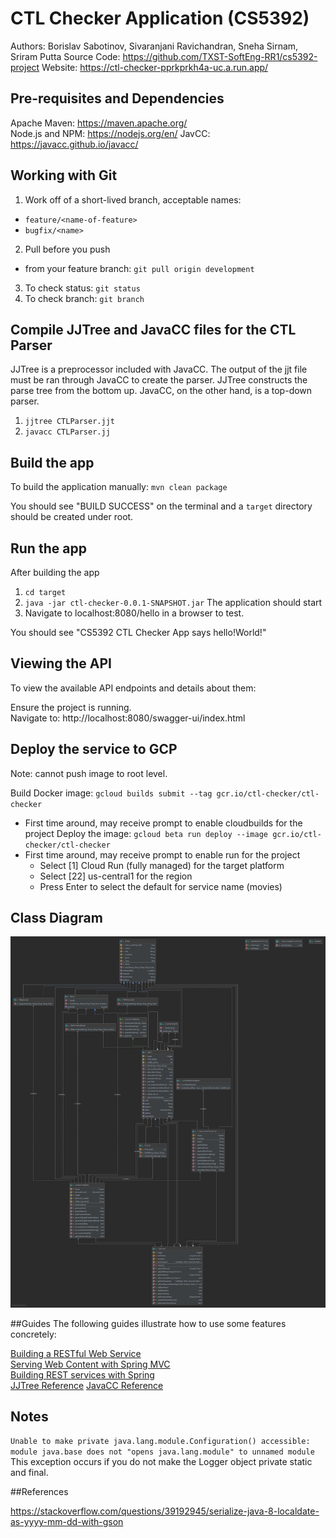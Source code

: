 # CTL Checker Application (CS5392) 

Authors: Borislav Sabotinov, Sivaranjani Ravichandran, Sneha Sirnam, Sriram Putta
Source Code: https://github.com/TXST-SoftEng-RR1/cs5392-project
Website: https://ctl-checker-pprkprkh4a-uc.a.run.app/

## Pre-requisites and Dependencies

Apache Maven: https://maven.apache.org/     
Node.js and NPM: https://nodejs.org/en/
JavCC: https://javacc.github.io/javacc/

## Working with Git

1. Work off of a short-lived branch, acceptable names: 
- `feature/<name-of-feature>`
- `bugfix/<name>`
2. Pull before you push
- from your feature branch: 
`git pull origin development`
3. To check status: `git status`
4. To check branch: `git branch`

## Compile JJTree and JavaCC files for the CTL Parser

JJTree is a preprocessor included with JavaCC. 
The output of the jjt file must be ran through JavaCC to create the parser. 
JJTree constructs the parse tree from the bottom up. 
JavaCC, on the other hand, is a top-down parser. 

1. `jjtree CTLParser.jjt`
2. `javacc CTLParser.jj`

## Build the app

To build the application manually: 
`mvn clean package`    

You should see "BUILD SUCCESS" on the terminal and a `target` directory should be created under root.

## Run the app

After building the app 

1. `cd target`
2. `java -jar ctl-checker-0.0.1-SNAPSHOT.jar`
   The application should start
3. Navigate to localhost:8080/hello in a browser to test. 

You should see "CS5392 CTL Checker App says hello!World!"

## Viewing the API
To view the available API endpoints and details about them:

Ensure the project is running.    
Navigate to: http://localhost:8080/swagger-ui/index.html

## Deploy the service to GCP
Note: cannot push image to root level. 

Build Docker image: `gcloud builds submit --tag gcr.io/ctl-checker/ctl-checker`   
- First time around, may receive prompt to enable cloudbuilds for the project
Deploy the image: `gcloud beta run deploy --image gcr.io/ctl-checker/ctl-checker`    
- First time around, may receive prompt to enable run for the project
  - Select [1] Cloud Run (fully managed) for the target platform
  - Select [22] us-central1 for the region
  - Press Enter to select the default for service name (movies)

## Class Diagram

![](src/main/resources/static/img/LibraryUML.png)

##Guides
The following guides illustrate how to use some features concretely:

[Building a RESTful Web Service](https://spring.io/guides/gs/rest-service/)    
[Serving Web Content with Spring MVC](https://spring.io/guides/gs/serving-web-content/)    
[Building REST services with Spring](https://spring.io/guides/tutorials/bookmarks/)    
[JJTree Reference](https://www.cs.purdue.edu/homes/hosking/javacc/doc/JJTree.html)
[JavaCC Reference](https://javacc.github.io/javacc/tutorials/examples.html#javacc-instructions)

## Notes

`Unable to make private java.lang.module.Configuration() accessible: module java.base does not "opens java.lang.module" to unnamed module`
This exception occurs if you do not make the Logger object private static and final.  

##References

https://stackoverflow.com/questions/39192945/serialize-java-8-localdate-as-yyyy-mm-dd-with-gson

